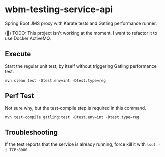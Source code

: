 # wbm-testing-service-api

Spring Boot JMS proxy with Karate tests and Gatling performance runner.

(&#x1F34E;) TODO:  This project isn't working at the moment. I want to refactor it to use Docker ActiveMQ.

## Execute

Start the regular unit test, by itself without triggering Gatling performance test.

    mvn clean test -Dtest.env=int -Dtest.type=reg


## Perf Test

Not sure why, but the test-compile step is required in this command.

    mvn test-compile gatling:test -Dtest.env=int -Dtest.type=reg


## Troubleshooting

If the test reports that the service is already running, force kill it with `lsof -i TCP:8080`.
